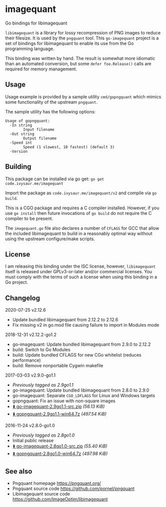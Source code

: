 # imagequant

Go bindings for libimagequant

`libimagequant` is a library for lossy recompression of PNG images to reduce their filesize. It is used by the `pngquant` tool. This `go-imagequant` project is a set of bindings for libimagequant to enable its use from the Go programming language.

This binding was written by hand. The result is somewhat more idiomatic than an automated conversion, but some `defer foo.Release()` calls are required for memory management.

## Usage

Usage example is provided by a sample utility `cmd/gopngquant` which mimics some functionality of the upstream `pngquant`.

The sample utility has the following options:

```
Usage of gopngquant:
  -In string
        Input filename
  -Out string
        Output filename
  -Speed int
        Speed (1 slowest, 10 fastest) (default 3)
  -Version
```

## Building

This package can be installed via go get: `go get code.ivysaur.me/imagequant`

Import the package as `code.ivysaur.me/imagequant/v2` and compile via `go build`.

This is a CGO package and requires a C compiler installed. However, if you use `go install` then future invocations of `go build` do not require the C compiler to be present.

The `imagequant.go` file also declares a number of `CFLAGS` for GCC that allow the included libimagequant to build in a reasonably optimal way without using the upstream configure/make scripts.

## License

I am releasing this binding under the ISC license, however, `libimagequant` itself is released under GPLv3-or-later and/or commercial licenses. You must comply with the terms of such a license when using this binding in a Go project.

## Changelog

2020-07-25 v2.12.6

- Update bundled libimagequant from 2.12.2 to 2.12.6
- Fix missing v2 in go.mod file causing failure to import in Modules mode

2018-12-31 v2.12.2-go1.2

- go-imagequant: Update bundled libimagequant from 2.9.0 to 2.12.2
- build: Switch to Go Modules
- build: Update bundled CFLAGS for new CGo whitelist (reduces performance)
- build: Remove nonportable Cygwin makefile

2017-03-03 v2.9.0-go1.1

- _Previously tagged as 2.9go1.1_
- go-imagequant: Update bundled libimagequant from 2.8.0 to 2.9.0
- go-imagequant: Separate `CGO_LDFLAGS` for Linux and Windows targets
- gopngquant: Fix an issue with non-square images
- [⬇️ go-imagequant-2.9go1.1-src.zip](https://git.ivysaur.me/attachments/381bbeac-c50f-4235-b61a-54785cf49b11) _(56.13 KiB)_
- [⬇️ gopngquant-2.9go1.1-win64.7z](https://git.ivysaur.me/attachments/ced44b97-4666-43cc-a578-44f4272be686) _(497.54 KiB)_

2016-11-24 v2.8.0-go1.0

- _Previously tagged as 2.8go1.0_
- Initial public release
- [⬇️ go-imagequant-2.8go1.0-src.zip](https://git.ivysaur.me/attachments/0f45207f-aeb8-4dd7-a62c-499a3f378f1a) _(55.40 KiB)_
- [⬇️ gopngquant-2.8go1.0-win64.7z](https://git.ivysaur.me/attachments/46229661-fa5d-418d-92ff-d6c4f72a5204) _(497.98 KiB)_

## See also

- Pngquant homepage https://pngquant.org/
- Pngquant source code https://github.com/pornel/pngquant
- Libimagequant source code https://github.com/ImageOptim/libimagequant
